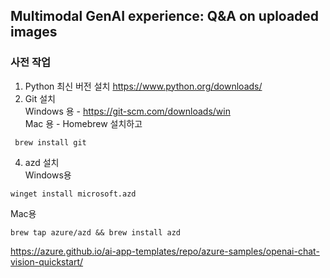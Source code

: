 ## Multimodal GenAI experience: Q&A on uploaded images

### 사전 작업
1. Python 최신 버전 설치
https://www.python.org/downloads/
2. Git 설치 <br>
Windows 용 - https://git-scm.com/downloads/win <br>
Mac 용 - Homebrew 설치하고
```
 brew install git
```
4. azd 설치 <br>
Windows용 <br>
```
winget install microsoft.azd
```
Mac용<br>
```
brew tap azure/azd && brew install azd
```

https://azure.github.io/ai-app-templates/repo/azure-samples/openai-chat-vision-quickstart/

